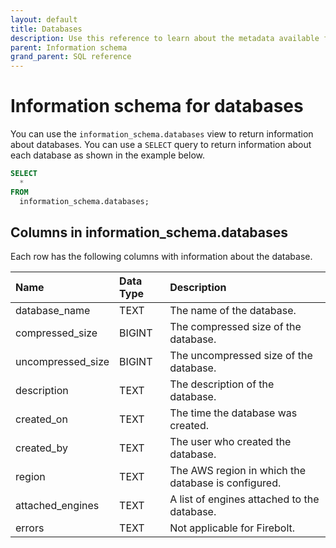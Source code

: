 ```yaml
---
layout: default
title: Databases
description: Use this reference to learn about the metadata available for Firebolt databases using the information schema.
parent: Information schema
grand_parent: SQL reference
---
```


# Information schema for databases

You can use the `information_schema.databases` view to return information about databases. You can use a `SELECT` query to return information about each database as shown in the example below.

```sql
SELECT
  *
FROM
  information_schema.databases;
```

## Columns in information_schema.databases

Each row has the following columns with information about the database.

| Name                          | Data Type | Description |
| :-----------------------------| :-------- | :---------- |
| database_name                 | TEXT      | The name of the database. |
| compressed_size               | BIGINT    | The compressed size of the database. | 
| uncompressed_size             | BIGINT    | The uncompressed size of the database. |
| description                   | TEXT      | The description of the database. |
| created_on                    | TEXT      | The time the database was created. |
| created_by                    | TEXT      | The user who created the database. |
| region                        | TEXT      | The AWS region in which the database is configured. |
| attached_engines              | TEXT      | A list of engines attached to the database. |
| errors                        | TEXT      | Not applicable for Firebolt. |
